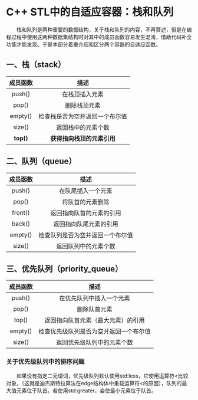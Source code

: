 # C++ STL中的自适应容器：栈和队列
<style>
table
{
    margin:auto;
}
</style>


&emsp;&emsp;栈和队列是两种重要的数据结构，关于栈和队列的内容，不再赘述，但是在编程过程中使用这两种数据集结构时对其中的成员函数容易发生混淆，借助代码补全功能才能发现。于是本部分着重介绍和区分两个容器的自适应函数。

## 一、栈（stack）
成员函数 | 描述
:---: | :---:  
push()|在栈顶插入元素  
pop()|删除栈顶元素
empty()|检查栈是否为空并返回一个布尔值
size()| 返回栈中的元素个数
**top()**|**获得指向栈顶的元素引用**

## 二、队列（queue）
成员函数|描述
:---: | :---:
push()| 在队尾插入一个元素
pop()| 将队首的元素删除
front()| 返回指向队首的元素的引用
back()| 返回指向队尾元素的引用
empty()| 检查队列是否为空并返回一个布尔值
size()| 返回队列中的元素个数

## 三、优先队列（priority_queue）
成员函数|描述
:---: | :---:
push()|在优先队列中插入一个元素
pop()|删除队首元素
top()|返回指向队首元素（最大元素）的引用
empty()|检查优先级队列是否为空并返回一个布尔值
size()|返回优先级队列中的元素个数  

### 关于优先级队列中的排序问题
&emsp;&emsp;如果没有指定二元谓词，优先级队列默认使用std:less，它使用运算符<比较对象，（这就是迪杰斯特拉算法在edge结构体中重载运算符<的原因），队列的最大值元素位于队首。若使用std:greater，会使最小元素位于队首。

